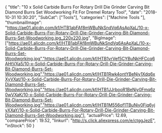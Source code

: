 {
	"title": "10 x Solid Carbide Burrs For Rotary Drill Die Grinder Carving Bit Diamond Burrs Set Woodworking Fit For Dremel Rotary Tool",
	"date": "2018-10-31 10:30:20",
	"SubCat": ["Tools"],
	"categories": ["Machine Tools "],
	"thumbnailImage": "https://ae01.alicdn.com/kf/HTB1abFAf8mWBuNkSndVq6AsApXaL/10-x-Solid-Carbide-Burrs-For-Rotary-Drill-Die-Grinder-Carving-Bit-Diamond-Burrs-Set-Woodworking.jpg_220x220.jpg",
	"BigImage": ["https://ae01.alicdn.com/kf/HTB1abFAf8mWBuNkSndVq6AsApXaL/10-x-Solid-Carbide-Burrs-For-Rotary-Drill-Die-Grinder-Carving-Bit-Diamond-Burrs-Set-Woodworking.jpg","https://ae01.alicdn.com/kf/HTB1vrVef5CYBuNkHFCcq6AHtVXa5/10-x-Solid-Carbide-Burrs-For-Rotary-Drill-Die-Grinder-Carving-Bit-Diamond-Burrs-Set-Woodworking.jpg","https://ae01.alicdn.com/kf/HTB1Rwk4ontYBeNjy1Xdq6xXyVXat/10-x-Solid-Carbide-Burrs-For-Rotary-Drill-Die-Grinder-Carving-Bit-Diamond-Burrs-Set-Woodworking.jpg","https://ae01.alicdn.com/kf/HTB1JJrbooR1BeNjy0Fmq6z0wVXaK/10-x-Solid-Carbide-Burrs-For-Rotary-Drill-Die-Grinder-Carving-Bit-Diamond-Burrs-Set-Woodworking.jpg","https://ae01.alicdn.com/kf/HTB1M556of1TBuNjy0Fjq6yjyXXaY/10-x-Solid-Carbide-Burrs-For-Rotary-Drill-Die-Grinder-Carving-Bit-Diamond-Burrs-Set-Woodworking.jpg"],
	"actualPrice": 12.69,
	"comparePrice": 19.52,
	"linkurl": "http://s.click.aliexpress.com/e/ctggJezE",
	"inStock": 50
}
